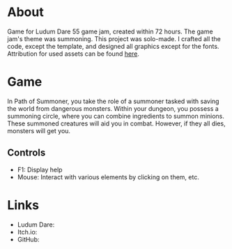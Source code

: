 # About
Game for Ludum Dare 55 game jam, created within 72 hours. The game jam's theme was summoning. This project was solo-made. I crafted all the code, except the template, and designed all graphics except for the fonts. Attribution for used assets can be found [here](credits/CREDITS.md).

# Game
In Path of Summoner, you take the role of a summoner tasked with saving the world from dangerous monsters. Within your dungeon, you possess a summoning circle, where you can combine ingredients to summon minions. These summoned creatures will aid you in combat. However, if they all dies, monsters will get you.

## Controls
- F1: Display help
- Mouse: Interact with various elements by clicking on them, etc.

# Links
- Ludum Dare:
- Itch.io:
- GitHub: 